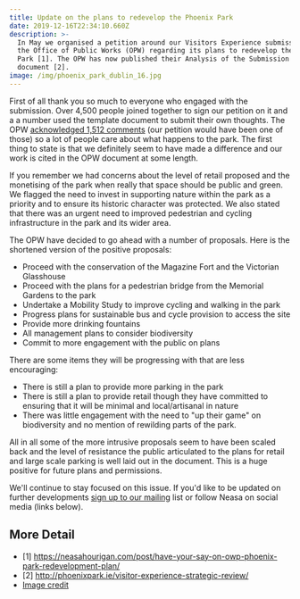 ```yaml
---
title: Update on the plans to redevelop the Phoenix Park
date: 2019-12-16T22:34:10.660Z
description: >-
  In May we organised a petition around our Visitors Experience submission to
  the Office of Public Works (OPW) regarding its plans to redevelop the Phoenix
  Park [1]. The OPW has now published their Analysis of the Submission Received
  document [2].
image: /img/phoenix_park_dublin_16.jpg
---
```

First of all thank you so much to everyone who engaged with the submission. Over 4,500 people joined together to sign our petition on it and a a number used the template document to submit their own thoughts. The OPW [acknowledged 1,512 comments](https://www.kildarestreet.com/wrans/?id=2019-07-10a.349) (our petition would have been one of those) so a lot of people care about what happens to the park.  The first thing to state is that we definitely seem to have made a difference and our work is cited in the OPW document at some length.  

If you remember we had concerns about the level of retail proposed and the monetising of the park when really that space should be public and green. We flagged the need to invest in supporting nature within the park as a priority and to ensure its historic character was protected. We also stated that there was an urgent need to improved pedestrian and cycling infrastructure in the park and its wider area. 

The OPW have decided to go ahead with a number of proposals. Here is the shortened version of the positive proposals:

* Proceed with the conservation of the Magazine Fort and the Victorian Glasshouse
* Proceed with the plans for a pedestrian bridge from the Memorial Gardens to the park
* Undertake a Mobility Study to improve cycling and walking in the park
* Progress plans for sustainable bus and cycle provision to access the site
* Provide more drinking fountains 
* All management plans to consider biodiversity
* Commit to more engagement with the public on plans

There are some items they will be progressing with that are less encouraging:

* There is still a plan to provide more parking in the park
* There is still a plan to provide retail though they have committed to ensuring that it will be minimal and local/artisanal in nature
* There was little engagement with the need to "up their game" on biodiversity and no mention of rewilding parts of the park. 

All in all some of the more intrusive proposals seem to have been scaled back and the level of resistance the public articulated to the plans for retail and large scale parking is well laid out in the document. This is a huge positive for future plans and permissions.

We'll continue to stay focused on this issue.  If you'd like to be updated on further developments [sign up to our mailing](https://neasahourigan.com/signup/) list or follow Neasa on social media (links below).

## More Detail

* \[1] <https://neasahourigan.com/post/have-your-say-on-owp-phoenix-park-redevelopment-plan/>
* \[2] <http://phoenixpark.ie/visitor-experience-strategic-review/>
* [Image credit](https://commons.wikimedia.org/wiki/File:Phoenix_Park_Dublin_16.JPG)
